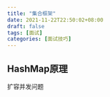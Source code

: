 ```yaml
---
title: "集合框架"
date: 2021-11-22T22:50:02+08:00
draft: false
tags: [面试]
categories: [面试技巧]
---
```

## **HashMap原理**

扩容并发问题